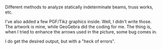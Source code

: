 Different methods to analyze statically indeterminate beams, truss works, etc.

I've also added a few PGF/Tikz graphics inside. Well, I didn't write those. The artwork is mine, while GeoGebra did the coding for me. The thing is, when I tried to enhance the arrows used in the picture, some bug comes in.

I do get the desired output, but with a "heck of errors".
